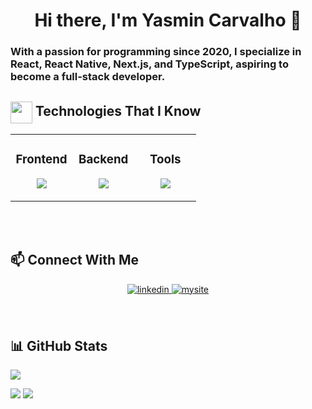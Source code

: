 ### 
<div  align="center"> 
  <h1>Hi there, I'm Yasmin Carvalho 👋</h1>
</div>

### With a passion for programming since 2020, I specialize in React, React Native, Next.js, and TypeScript, aspiring to become a full-stack developer.

## <img align="center" src="https://media2.giphy.com/media/QssGEmpkyEOhBCb7e1/giphy.gif?cid=ecf05e47a0n3gi1bfqntqmob8g9aid1oyj2wr3ds3mg700bl&rid=giphy.gif" width ="35"/> Technologies That I Know

<table align="center"><tr><td valign="top" width="33%">

### <div align="center"> Frontend </div>

<p align="center">
<img src="https://skillicons.dev/icons?i=ts,js,react,nextjs,vue,styledcomponents,redux,cypress&theme=light&perline=3" />
</p>

</td><td valign="top" width="33%">

### <div align="center"> Backend </div>

<p align="center">
<img src="https://skillicons.dev/icons?i=nodejs,express,django,postgres,mysql&theme=dark&perline=3" />
</p>

</td><td valign="top" width="33%">

### <div align="center"> Tools </div>

<p align="center">
<img src="https://skillicons.dev/icons?i=aws,vercel,docker,github,git,firebase,vscode,figma&theme=dark&perline=3" />
</p>

</td></tr></table>
<br/><br/>

## 📫 Connect With Me

<div align="center">
<a href="https://www.linkedin.com/in/carvalho-yas/" target="_blank">
<img src="https://img.shields.io/badge/linkedin-%231E77B5.svg?&style=for-the-badge&logo=linkedin&logoColor=white" alt=linkedin style="margin-bottom: 5px;" />
</a>
<a href="https://www.yasc.com.br/" target="_blank">
<img src="https://img.shields.io/badge/mysite-b200ed.svg?&style=for-the-badge&logo=gnometerminal&logoColor=white" alt=mysite style="margin-bottom: 5px;" />
</a>  
  
</div>  
<br/><br/>

## 📊 GitHub Stats

![](http://github-profile-summary-cards.vercel.app/api/cards/profile-details?username=Yasnnie&theme=react)


![](http://github-profile-summary-cards.vercel.app/api/cards/stats?username=Yasnnie&theme=react)
![](http://github-profile-summary-cards.vercel.app/api/cards/repos-per-language?username=Yasnnie&theme=react)




  
<!--
**Yasnnie/Yasnnie** is a ✨ _special_ ✨ repository because its `README.md` (this file) appears on your GitHub profile.

Here are some ideas to get you started:

- 🔭 I’m currently working on ...
- 🌱 I’m currently learning ...
- 👯 I’m looking to collaborate on ...
- 🤔 I’m looking for help with ...
- 💬 Ask me about ...
- 📫 How to reach me: ...
- 😄 Pronouns: ...
- ⚡ Fun fact: ...
-->
